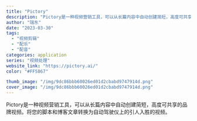 ```yaml
---
title: "Pictory"
description: "Pictory是一种视频营销工具，可以从长篇内容中自动创建简短，高度可共享的品牌视频。将您的脚本和博客文章转换为自动驾驶"
author: "瑞东"
date: "2023-03-30"
tags:
  - "视频剪辑"
  - "配乐"
  - "配音"
categories: application
series: "视频处理"
website_link: "https://pictory.ai/"
color: "#FF5867"

thumb_image: "/img/9dc86bbb60026ed01d2cbabd9747914d.png"
cover_image: "/img/9dc86bbb60026ed01d2cbabd9747914d.png"
---
```


Pictory是一种视频营销工具，可以从长篇内容中自动创建简短，高度可共享的品牌视频。将您的脚本和博客文章转换为自动驾驶仪上的引人入胜的视频。